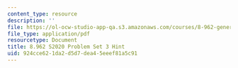 ```yaml
---
content_type: resource
description: ''
file: https://ol-ocw-studio-app-qa.s3.amazonaws.com/courses/8-962-general-relativity-spring-2020/924cce621da2d5d7dea45eeef81a5c91_MIT8_962S20_pset03_hint.pdf
file_type: application/pdf
resourcetype: Document
title: 8.962 S2020 Problem Set 3 Hint
uid: 924cce62-1da2-d5d7-dea4-5eeef81a5c91
---
```

